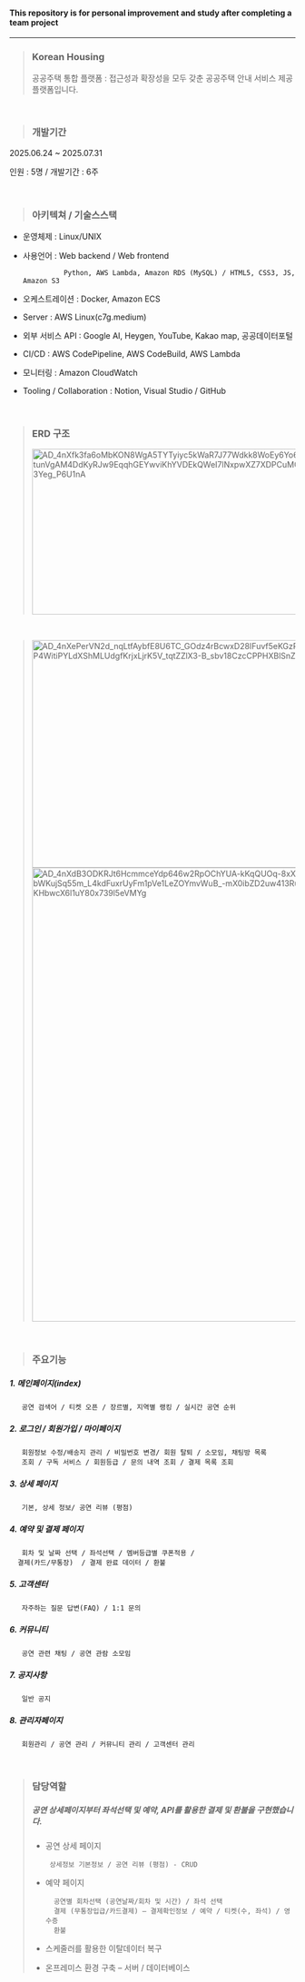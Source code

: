 #### **This repository is for personal improvement and study after completing a team project**

<hr/>

> ### **Korean Housing**
> 공공주택 통합 플랫폼 : 
접근성과 확장성을 모두 갖춘 공공주택 안내 서비스 제공 플랫폼입니다.


<br>

> ### 개발기간 
2025.06.24 ~ 2025.07.31




인원 : 5명 / 개발기간 : 6주

<br>


> ### 아키텍쳐 / 기술스스택 
* 운영체제 : Linux/UNIX

* 사용언어 : Web backend / Web frontend


                Python, AWS Lambda, Amazon RDS (MySQL) / HTML5, CSS3, JS, Amazon S3

* 오케스트레이션 : Docker, Amazon ECS
* Server : AWS Linux(c7g.medium)
* 외부 서비스 API : Google AI, Heygen, YouTube, Kakao map, 공공데이터포털
* CI/CD : AWS CodePipeline, AWS CodeBuild, AWS Lambda
* 모니터링 : Amazon CloudWatch
* Tooling / Collaboration : Notion, Visual Studio / GitHub

<br>

> ### ERD 구조
> <img width="650" height="292" alt="AD_4nXfk3fa6oMbKON8WgA5TYTyiyc5kWaR7J77Wdkk8WoEy6Yo66Hjl4-tunVgAM4DdKyRJw9EqqhGEYwviKhYVDEkQWeI7lNxpwXZ7XDPCuM0HOLf_IqNa9e6pCqF8Uo33Yeg_P6U1nA" src="https://github.com/user-attachments/assets/4e83689d-1349-4909-af53-e714c30c4d4f" />
<br>

> <img width="650" height="401" alt="AD_4nXePerVN2d_nqLtfAybfE8U6TC_GOdz4rBcwxD28IFuvf5eKGzPrZdYm1UvniYQAMv_WsqyeP4WitiPYLdXShMLUdgfKrjxLjrK5V_tqtZZlX3-B_sbv18CzcCPPHXBlSnZsY7NTjQ (8)" src="https://github.com/user-attachments/assets/daf946db-0583-4fb9-816b-b0f401fac7b1" />
> <img width="550" height="800" alt="AD_4nXdB3ODKRJt6HcmmceYdp646w2RpOChYUA-kKqQUOq-8xXjyh9KAw-bWKujSq55m_L4kdFuxrUyFm1pVe1LeZOYmvWuB_-mX0ibZD2uw413RuM_oH-KHbwcX6l1uY80x739l5eVMYg" src="https://github.com/user-attachments/assets/ea0b01f1-1bcb-41d1-970e-608de21ebd12" />



<br>

> ### 주요기능
##### 1.   메인페이지(index)

   
       공연 검색어 / 티켓 오픈 / 장르별, 지역별 랭킹 / 실시간 공연 순위

##### 2.    로그인 / 회원가입 / 마이페이지 


       회원정보 수정/배송지 관리 / 비밀번호 변경/ 회원 탈퇴 / 소모임, 채팅방 목록    
       조회 / 구독 서비스 / 회원등급 / 문의 내역 조회 / 결제 목록 조회

##### 3.   상세 페이지

    
       기본, 상세 정보/ 공연 리뷰 (평점)
##### 4.   예약 및 결제 페이지 


       회차 및 날짜 선택 / 좌석선택 / 멤버등급별 쿠폰적용 /
      결제(카드/무통장)  / 결제 완료 데이터 / 환불
##### 5.  고객센터


       자주하는 질문 답변(FAQ) / 1:1 문의 
##### 6.  커뮤니티


    
       공연 관련 채팅 / 공연 관람 소모임
##### 7.  공지사항
     
       일반 공지
       
##### 8.  관리자페이지
     
       회원관리 / 공연 관리 / 커뮤니티 관리 / 고객센터 관리


<br>


> ### 담당역할
> ##### 공연 상세페이지부터 좌석선택 및 예약, API를 활용한 결제 및 환불을 구현했습니다.
> * 공연 상세 페이지
>
>
>        상세정보 기본정보 / 공연 리뷰 (평점) - CRUD
> * 예약 페이지
>
>  
>         공연별 회차선택 (공연날짜/회차 및 시간) / 좌석 선택 
>         결제 (무통장입급/카드결제) – 결제확인정보 / 예약 / 티켓(수, 좌석) / 영수증  
>         환불 
> * 스케줄러를 활용한 이탈데이터 복구 
> * 온프레미스 환경 구축 – 서버 / 데이터베이스 




        

